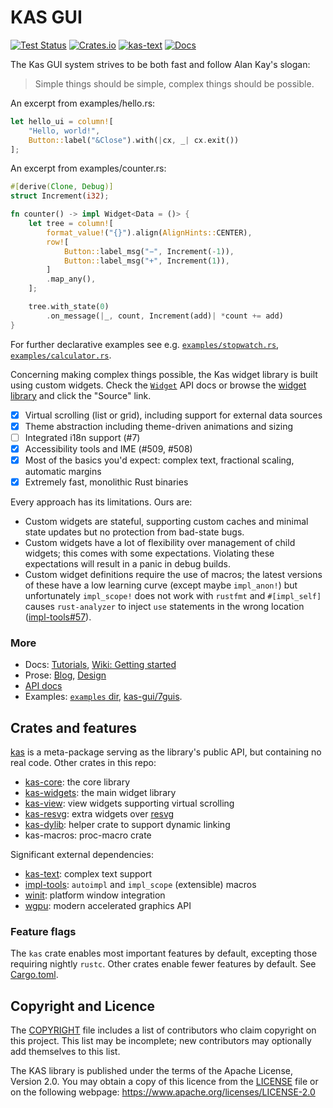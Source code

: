 KAS GUI
=======

[![Test Status](https://github.com/kas-gui/kas/workflows/Tests/badge.svg?event=push)](https://github.com/kas-gui/kas/actions)
[![Crates.io](https://img.shields.io/crates/v/kas.svg)](https://crates.io/crates/kas)
[![kas-text](https://img.shields.io/badge/GitHub-kas--text-blueviolet)](https://github.com/kas-gui/kas-text/)
[![Docs](https://docs.rs/kas/badge.svg)](https://docs.rs/kas)

The Kas GUI system strives to be both fast and follow Alan Kay's slogan:

> Simple things should be simple, complex things should be possible.

An excerpt from examples/hello.rs:
```rust
let hello_ui = column![
    "Hello, world!",
    Button::label("&Close").with(|cx, _| cx.exit())
];
```

An excerpt from examples/counter.rs:
```rust
#[derive(Clone, Debug)]
struct Increment(i32);

fn counter() -> impl Widget<Data = ()> {
    let tree = column![
        format_value!("{}").align(AlignHints::CENTER),
        row![
            Button::label_msg("−", Increment(-1)),
            Button::label_msg("+", Increment(1)),
        ]
        .map_any(),
    ];

    tree.with_state(0)
        .on_message(|_, count, Increment(add)| *count += add)
}
```
For further declarative examples see e.g. [`examples/stopwatch.rs`](https://github.com/kas-gui/kas/blob/master/examples/stopwatch.rs), [`examples/calculator.rs`](https://github.com/kas-gui/kas/blob/master/examples/calculator.rs).

Concerning making complex things possible, the Kas widget library is built using custom widgets. Check the [`Widget`](https://docs.rs/kas/latest/kas/trait.Widget.html) API docs or browse the [widget library](https://docs.rs/kas/latest/kas/widgets/index.html) and click the "Source" link.

- [x] Virtual scrolling (list or grid), including support for external data sources
- [x] Theme abstraction including theme-driven animations and sizing
- [ ] Integrated i18n support (#7)
- [x] Accessibility tools and IME (#509, #508)
- [x] Most of the basics you'd expect: complex text, fractional scaling, automatic margins
- [x] Extremely fast, monolithic Rust binaries

Every approach has its limitations. Ours are:

-   Custom widgets are stateful, supporting custom caches and minimal state updates but no protection from bad-state bugs.
-   Custom widgets have a lot of flexibility over management of child widgets; this comes with some expectations. Violating these expectations will result in a panic in debug builds.
-   Custom widget definitions require the use of macros; the latest versions of these have a low learning curve (except maybe `impl_anon!`) but unfortunately `impl_scope!` does not work with `rustfmt` and `#[impl_self]` causes `rust-analyzer` to inject `use` statements in the wrong location ([impl-tools#57](https://github.com/kas-gui/impl-tools/issues/57)).

### More

-   Docs: [Tutorials](https://kas-gui.github.io/tutorials/),
    [Wiki: Getting started](https://github.com/kas-gui/kas/wiki/Getting-started)
-   Prose: [Blog](https://kas-gui.github.io/blog/),
    [Design](https://github.com/kas-gui/design)
-   [API docs](https://docs.rs/kas)
-   Examples: [`examples` dir](examples), [kas-gui/7guis](https://github.com/kas-gui/7guis/).


Crates and features
-------------------

[kas] is a meta-package serving as the library's public API, but containing no real code. Other crates in this repo:

-   [kas-core](https://docs.rs/kas-core): the core library
-   [kas-widgets](https://docs.rs/kas-widgets): the main widget library
-   [kas-view](https://docs.rs/kas-view): view widgets supporting virtual scrolling
-   [kas-resvg](https://docs.rs/kas-resvg): extra widgets over [resvg](https://crates.io/crates/resvg)
-   [kas-dylib](https://crates.io/crates/kas-dylib): helper crate to support dynamic linking
-   kas-macros: proc-macro crate

Significant external dependencies:

-   [kas-text](https://crates.io/crates/kas-text): complex text support
-   [impl-tools](https://crates.io/crates/impl-tools): `autoimpl` and `impl_scope` (extensible) macros
-   [winit](https://github.com/rust-windowing/winit): platform window integration
-   [wgpu](https://github.com/gfx-rs/wgpu): modern accelerated graphics API

### Feature flags

The `kas` crate enables most important features by default, excepting those
requiring nightly `rustc`. Other crates enable fewer features by default.
See [Cargo.toml](https://github.com/kas-gui/kas/blob/master/Cargo.toml#L29).

[kas]: https://docs.rs/kas


Copyright and Licence
---------------------

The [COPYRIGHT](COPYRIGHT) file includes a list of contributors who claim
copyright on this project. This list may be incomplete; new contributors may
optionally add themselves to this list.

The KAS library is published under the terms of the Apache License, Version 2.0.
You may obtain a copy of this licence from the [LICENSE](LICENSE) file or on
the following webpage: <https://www.apache.org/licenses/LICENSE-2.0>
